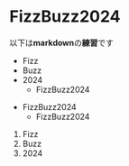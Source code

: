 # FizzBuzz2024

以下は**markdown**の**練習**です

* Fizz
* Buzz
* 2024
  * FizzBuzz2024

- FizzBuzz2024
  - FizzBuzz2024

1. Fizz
1. Buzz
1. 2024
